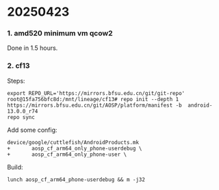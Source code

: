 # 20250423
### 1. amd520 minimum vm qcow2
Done in 1.5 hours.   

### 2. cf13
Steps:    

```
export REPO_URL='https://mirrors.bfsu.edu.cn/git/git-repo'
root@15fa756bfc8d:/mnt/lineage/cf13# repo init --depth 1 https://mirrors.bfsu.edu.cn/git/AOSP/platform/manifest -b  android-13.0.0_r74
repo sync
```
Add some config:     

```
device/google/cuttlefish/AndroidProducts.mk
+       aosp_cf_arm64_only_phone-userdebug \
+       aosp_cf_arm64_only_phone-user \
```
Build:      

```
lunch aosp_cf_arm64_phone-userdebug && m -j32
```
